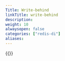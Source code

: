 ```yaml
---
Title: Write-behind
linkTitle: write-behind
description: 
weight: 10
alwaysopen: false
categories: ["redis-di"]
aliases: 
---
```


{{<allchildren style="h2" description="true">}}